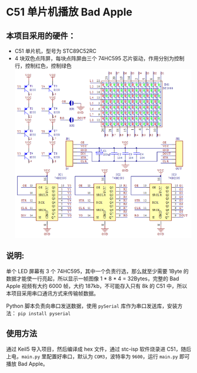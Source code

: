 # C51 单片机播放 Bad Apple


## 本项目采用的硬件：
- C51 单片机，型号为 STC89C52RC
- 4 块双色点阵屏，每块点阵屏由三个 74HC595 芯片驱动，作用分别为控制行，控制红色，控制绿色
![Image text](https://raw.githubusercontent.com/MirandaMeow/BadApple-C51/main/images/1.png)

## 说明:
单个 LED 屏幕有 3 个 74HC595，其中一个负责行选，那么就至少需要 1Byte 的数据才能使一行亮起，所以显示一帧图像 1 * 8 * 4 = 32Bytes，完整的 Bad Apple 视频有大约 6000 帧，大约 187kb，不可能存入只有 8k 的 C51 中，所以本项目采用串口通讯方式来传输帧数据。

Python 脚本负责向串口发送数据，使用 ```pySerial``` 库作为串口发送库，安装方法：
```pip install pyserial```

## 使用方法
通过 Keil5 导入项目，然后编译成 hex 文件，通过 stc-isp 软件烧录进 C51，随后上电，```main.py``` 里配置好串口，默认为 ```COM3```，波特率为 ```9600```，运行 ```main.py``` 即可播放 Bad Apple。
